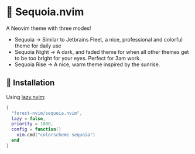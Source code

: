 # 🌲 Sequoia.nvim

A Neovim theme with three modes!

- Sequoia -> Similar to Jetbrains Fleet, a nice, professional and colorful theme for daily use
- Sequoia Night -> A dark, and faded theme for when all other themes get to be too bright for your eyes. Perfect for 3am work.
- Sequoia Rise -> A nice, warm theme inspired by the sunrise.

## 🔧 Installation

Using [lazy.nvim](https://github.com/folke/lazy.nvim):

```lua
{
  "forest-nvim/sequoia.nvim",
  lazy = false,
  priority = 1000,
  config = function()
    vim.cmd("colorscheme sequoia")
  end
}

